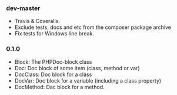 ### dev-master

* Travis & Coveralls.
* Exclude tests, docs and etc from the composer package archive
* Fix tests for Windows line break.

### 0.1.0

* Block: The PHPDoc-block class
* Doc: Doc block of some item (class, method or var)
* DocClass: Doc block for a class
* DocVar: Doc block for a variable (including a class property)
* DocMethod: Dac block for a method.
